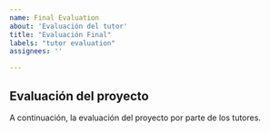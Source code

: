 ```yaml
---
name: Final Evaluation
about: 'Evaluación del tutor'
title: "Evaluación Final"
labels: "tutor evaluation"
assignees: ''

---
```



## Evaluación del proyecto 
A continuación, la evaluación del proyecto por parte de los tutores.

